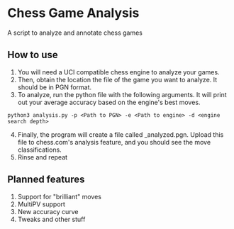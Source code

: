 # Chess Game Analysis
 A script to analyze and annotate chess games

## How to use
1. You will need a UCI compatible chess engine to analyze your games.
2. Then, obtain the location the file of the game you want to analyze. It should be in PGN format. 
3. To analyze, run the python file with the following arguments. It will print out your average accuracy based on the engine's best moves.
```
python3 analysis.py -p <Path to PGN> -e <Path to engine> -d <engine search depth>
```
4. Finally, the program will create a file called <game>_analyzed.pgn. Upload this file to chess.com's analysis feature, and you should see the move classifications.
5. Rinse and repeat

## Planned features
1. Support for "brilliant" moves
2. MultiPV support
3. New accuracy curve
4. Tweaks and other stuff
